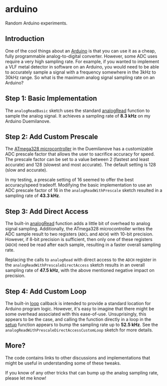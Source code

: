 arduino
=======

Random Arduino experiments. 

Introduction
------------

One of the cool things about an [Arduino](http://www.arduino.cc/) is that you can use it as a cheap, fully programmable analog-to-digital converter. However, some ADC uses require a very high sampling rate. For example, if you wanted to implement a VLF metal detector in software on an Arduino, you would need to be able to accurately sample a signal with a frequency somewhere in the 3kHz to 30kHz range. So what is the maximum analog signal sampling rate on an Arduino?

Step 1: Basic Implementation
----------------------------

The `analogReadBasic` sketch uses the standard [analogRead](http://arduino.cc/en/Reference/analogRead) function to sample the analog signal. It achieves a sampling rate of **8.3 kHz** on my Arduino Duemilanove.

Step 2: Add Custom Prescale
---------------------------

The [ATmega328 microcontroller](http://www.atmel.com/Images/doc8161.pdf) in the Duemilanove has a customizable ADC prescale factor that allows the user to sacrifice accuracy for speed. The prescale factor can be set to a value between 2 (fastest and least accurate) and 128 (slowest and most accurate). The default setting is 128 (slow and accurate).

In my testing, a prescale setting of 16 seemed to offer the best accuracy/speed tradeoff. Modifying the basic implementation to use an ADC prescale factor of 16 in the `analogReadWithPrescale` sketch resulted in a sampling rate of **43.3 kHz**.

Step 3: Add Direct Access
-------------------------

The built-in [analogRead](http://arduino.cc/en/Reference/analogRead) function adds a little bit of overhead to analog signal sampling. Additionally, the ATmega328 microcontroller writes the ADC sample result to two registers (`ADCL` and `ADCH`) with 10-bit precision. However, if 8-bit precision is sufficient, then only one of these registers (`ADCH`) need be read after each sample, resulting in a faster overall sampling rate.

Replacing the calls to `analogRead` with direct access to the `ADCH` register in the `analogReadWithPrescaleDirectAccess` sketch results in an overall sampling rate of **47.5 kHz**, with the above mentioned negative impact on precision.

Step 4: Add Custom Loop
-----------------------

The built-in [loop](http://arduino.cc/en/Reference/loop) callback is intended to provide a standard location for Arduino program logic. However, it's easy to imagine that there might be some overhead associated with this ease-of-use. Unsuprisingly, this appears to be the case, and calling the function directly in a loop in the [setup](http://arduino.cc/hu/Reference/Setup) function appears to bump the sampling rate up to **52.5 kHz**. See the `analogReadWithPrescaleDirectAccessCustomLoop` sketch for more details.

More?
-----

The code contains links to other discussions and implementations that might be useful in understanding some of these tweaks.

If you know of any other tricks that can bump up the analog sampling rate, please let me know!
